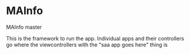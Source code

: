 MAInfo
======

MAInfo master

This is the framework to run the app.
Individual apps and their controllers go where the viewcontrollers with the "saa app goes here" thing is
